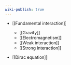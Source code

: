 ```yaml
---
wiki-publish: true
---
```

- [[Fundamental interaction]]
	- [[Gravity]]
	- [[Electromagnetism]]
	- [[Weak interaction]]
	- [[Strong interaction]]

- [[Dirac equation]]